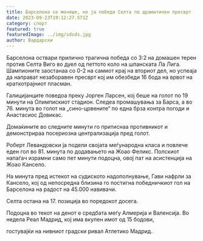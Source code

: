 ```yaml
---
title: Барселона се мачеше, но ја победи Селта по драматичен пресврт
date: 2023-09-23T19:12:27.571Z
category: спорт
featured: true
featuredImage: ../img/sdsds.jpg
author: Вардарски
---
```

Барселона оствари прилично трагична победа со 3:2 на домашен терен против Селта Виго во дуел од петтото коло на шпанската Ла Лига. Шампионите заостанаа со 0-2 на самиот крај на вториот дел, но успеаја да направат незаборавен пресврт кој им обезбеди 16 бода на врвот на краткотрајниот пласман.

Галицијанците поведоа преку Јорген Ларсен, кој беше на голот по 19 минути на Олимпискиот стадион. Следеа промашувања за Барса, а во 76. минута во голот на „сино-црвените“ по една брза контра погоди и Анастасиос Довикас.

Домаќините во следните минути го притиснаа противникот и демонстрираа посериозна централизација пред голот.

Роберт Левандовски ја подели својата меѓународна класа и повлече еден гол во 81. минута по додавањето на Жоао Феликс. Полскиот напаѓач израмни само пет минути подоцна, овој пат на асистенција на Жоао Кансело.

На минута пред истекот на судиското надополнување, Гави нафрли за Кансело, кој од непосредна близина го постигна победничкиот гол на Барселона на радост на 45.000 навивачи.

Селта остана на 17. позиција во поредокот досега.

Подоцна во текот на денот е средбата меѓу Алмерија и Валенсија. Во недела Реал Мадрид, кој има вкупен имот од 15 бодови,

гостувајќи на нивниот градски ривал Атлетико Мадрид.